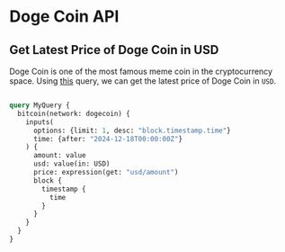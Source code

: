 # Doge Coin API

## Get Latest Price of Doge Coin in USD

Doge Coin is one of the most famous meme coin in the cryptocurrency space. Using [this](https://ide.bitquery.io/dogecoin-price-in-use_1) query, we can get the latest price of Doge Coin in `USD`.

``` graphql

query MyQuery {
  bitcoin(network: dogecoin) {
    inputs(
      options: {limit: 1, desc: "block.timestamp.time"}
      time: {after: "2024-12-18T00:00:00Z"}
    ) {
      amount: value
      usd: value(in: USD)
      price: expression(get: "usd/amount")
      block {
        timestamp {
          time
        }
      }
    }
  }
}

```